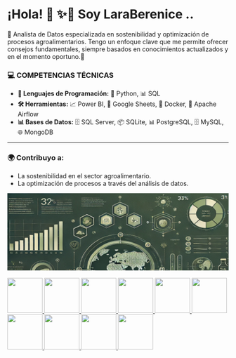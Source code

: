 # ¡Hola! 👋 ✨🔭 Soy LaraBerenice ..

🌱 Analista de Datos especializada en sostenibilidad y optimización de procesos agroalimentarios. Tengo un enfoque clave que me permite ofrecer consejos fundamentales, siempre basados en conocimientos actualizados y en el momento oportuno.🌱

### 💻 COMPETENCIAS TÉCNICAS
- **🔧 Lenguajes de Programación:** 🐍 Python, 📊 SQL
- **🛠 Herramientas:** 📈 Power BI, 📅 Google Sheets, 🐳 Docker, 🚀 Apache Airflow
- **📊 Bases de Datos:** 🗄️ SQL Server, 📦 SQLite, 📊 PostgreSQL, 🗄️ MySQL, 🌐 MongoDB

---

### 🌍 Contribuyo a:
- La sostenibilidad en el sector agroalimentario.
- La optimización de procesos a través del análisis de datos.

![Nueva Imagen](https://github.com/LaraBerenice/Repo_Imagenes/blob/main/xx.png)

<a href="git_hub">
    <img src="https://github.com/user-attachments/assets/70bb8b8e-b3ce-48a3-ae6f-5c4cb1db8434" style="width: 80px; height: 80px;">
</a>
<a href="ENLACE_Python">
    <img src="https://img.icons8.com/?size=80&id=13441&format=png&color=000000" style="width: 80px; height: 80px;">
</a>
<a href="ENLACE_ANACONDA">
    <img src="https://github.com/user-attachments/assets/da3b70cd-0db3-49db-9d32-b3a42853b53f" style="width: 80px; height: 80px;">
</a>
<a href="ENLACE_POWER_BI">
    <img src="https://img.icons8.com/?size=80&id=qYfwpsRXEcpc&format=png&color=000000" style="width: 80px; height: 80px;">
</a>
<a href="ENLACE_GOOGLE_SHEETS">
    <img src="https://img.icons8.com/?size=80&id=30461&format=png&color=000000" style="width: 80px; height: 80px;">
</a>
<a href="ENLACE_EXCEL">
    <img src="https://img.icons8.com/?size=100&id=UECmBSgBOvPT&format=png&color=000000" style="width: 80px; height: 80px;">
</a>
<a href="ENLACE_DOCKER">
    <img src="https://img.icons8.com/?size=80&id=cdYUlRaag9G9&format=png&color=000000" style="width: 80px; height: 80px;">
</a>
<a href="ENLACE_APACHE_AIRFLOW">
    <img src="https://github.com/user-attachments/assets/8ff6532e-81c5-4abc-bb0a-dea8e6cf0c79" style="width: 80px; height: 80px;">
</a>
<a href="ENLACE_SQL_SERVER">
    <img src="https://img.icons8.com/?size=80&id=uOsDUfEtcu5S&format=png&color=000000" style="width: 80px; height: 80px;">
</a>
<a href="ENLACE_MONGODB">
    <img src="https://github.com/user-attachments/assets/404c6695-7ff9-421e-bf46-a3cb714f1521" style="width: 80px; height: 80px;">
</a>




